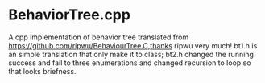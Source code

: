 # BehaviorTree.cpp
A cpp implementation of behavior tree translated from https://github.com/ripwu/BehaviourTree.C,thanks ripwu very much!
bt1.h is an simple translation that only make it to class;
bt2.h changed the running success and fail to three enumerations and changed recursion to loop so that looks briefness.
